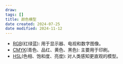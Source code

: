 ```yaml
---
draw:
tags: []
title: 颜色模型
date created: 2024-07-25
date modified: 2024-11-12
---
```



- [RGB](RGB.md)(红绿蓝): 用于显示器、电视和数字图像。
- [CMYK](CMYK)(青色、品红、黄色、黑色): 主要用于印刷。
- [HSL](HSL)(色相、饱和度、亮度): 对人类感知更直观的模型。
